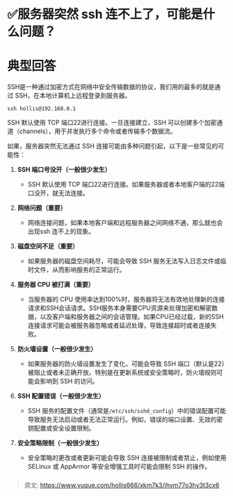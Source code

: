 # ✅服务器突然 ssh 连不上了，可能是什么问题？

# 典型回答


SSH是一种通过加密方式在网络中安全传输数据的协议，我们用的最多的就是通过 SSH，在本地计算机上远程登录到服务器。



`ssh hollis@192.168.0.1` 



SSH 默认使用 TCP 端口22进行连接。一旦连接建立，SSH 可以创建多个加密通道（channels），用于并发执行多个命令或者传输多个数据流。



如果，服务器突然无法通过 SSH 连接可能由多种问题引起，以下是一些常见的可能性：



1. **SSH 端口号没开（一般很少发生）**
    - SSH 默认使用 TCP 端口22进行连接。如果服务器或者本地客户端的22端口没开，就无法连接。



2. **网络问题（重要）**
    - 网络连接问题，如果本地客户端和远程服务器之间网络不通，那么就也会出现ssh 连不上的现象。



3. **磁盘空间不足（重要）**
    - 如果服务器的磁盘空间耗尽，可能会导致 SSH 服务无法写入日志文件或临时文件，从而影响服务的正常运行。



4. **服务器 CPU 被打满（重要）**
    - 当服务器的 CPU 使用率达到100%时，服务器将无法有效地处理新的连接请求和SSH会话请求。SSH服务本身需要CPU资源来处理加密和解密数据，以及客户端和服务器之间的会话管理。如果CPU已经过载，新的SSH连接请求可能会被服务器忽略或者延迟处理，导致连接超时或者连接失败。



5. **防火墙设置（一般很少发生）**
    - 如果服务器的防火墙设置发生了变化，可能会导致 SSH 端口（默认是22）被阻止或者未正确开放。特别是在更新系统或安全策略时，防火墙规则可能会影响到 SSH 的访问。



6. **SSH 配置错误（一般很少发生）**
    - SSH 服务的配置文件（通常是`/etc/ssh/sshd_config`）中的错误配置可能导致服务无法启动或者无法正常运行。例如，错误的端口设置、无效的密钥配置或安全设置限制。



7. **安全策略限制（一般很少发生）**
    - 安全策略的更改或者更新可能会导致 SSH 连接被限制或者禁止，例如使用 SELinux 或 AppArmor 等安全增强工具时可能会限制 SSH 的操作。

### 


> 原文: <https://www.yuque.com/hollis666/xkm7k3/ihvm77o3hy3t3cx6>
